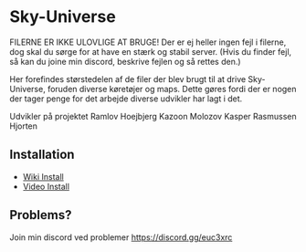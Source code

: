 # Sky-Universe

FILERNE ER IKKE ULOVLIGE AT BRUGE! 
Der er ej heller ingen fejl i filerne, dog skal du sørge for at have en stærk og stabil server. (Hvis du finder fejl, så kan du joine min discord, beskrive fejlen og så rettes den.)

Her forefindes størstedelen af de filer der blev brugt til at drive Sky-Universe, foruden diverse køretøjer og maps.
Dette gøres fordi der er nogen der tager penge for det arbejde diverse udvikler har lagt i det.


Udvikler på projektet
Ramlov
Hoejbjerg
Kazoon
Molozov
Kasper Rasmussen
Hjorten

## Installation
* [Wiki Install](https://github.com/Ramlov/Sky-Universe/wiki/Installation)
* [Video Install](https://youtu.be/ZUcPmHzvmT0)


## Problems?
Join min discord ved problemer
https://discord.gg/euc3xrc
